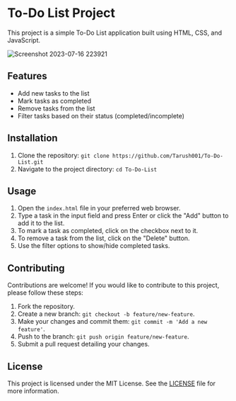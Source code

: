 # To-Do List Project

This project is a simple To-Do List application built using HTML, CSS, and JavaScript.

![Screenshot 2023-07-16 223921](https://github.com/Tarush001/To-Do-List/assets/110281400/00f73f88-93f8-48c0-9e30-a353652df6bc)

## Features

- Add new tasks to the list
- Mark tasks as completed
- Remove tasks from the list
- Filter tasks based on their status (completed/incomplete)

## Installation

1. Clone the repository: `git clone https://github.com/Tarush001/To-Do-List.git`
2. Navigate to the project directory: `cd To-Do-List`


## Usage

1. Open the `index.html` file in your preferred web browser.
2. Type a task in the input field and press Enter or click the "Add" button to add it to the list.
3. To mark a task as completed, click on the checkbox next to it.
4. To remove a task from the list, click on the "Delete" button.
5. Use the filter options to show/hide completed tasks.

## Contributing

Contributions are welcome! If you would like to contribute to this project, please follow these steps:

1. Fork the repository.
2. Create a new branch: `git checkout -b feature/new-feature`.
3. Make your changes and commit them: `git commit -m 'Add a new feature'`.
4. Push to the branch: `git push origin feature/new-feature`.
5. Submit a pull request detailing your changes.

## License

This project is licensed under the MIT License. See the [LICENSE](LICENSE) file for more information.
